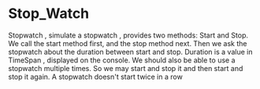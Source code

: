 # Stop_Watch

Stopwatch , simulate a stopwatch , provides two methods: Start and Stop. We call the start method first, and the stop method next. 
Then we ask the stopwatch about the duration between start and stop. 
Duration is a value in TimeSpan , displayed on the console. 
We should also be able to use a stopwatch multiple times.
So we may start and stop it and then 
start and stop it again. 
A stopwatch doesn't start twice in a row 
